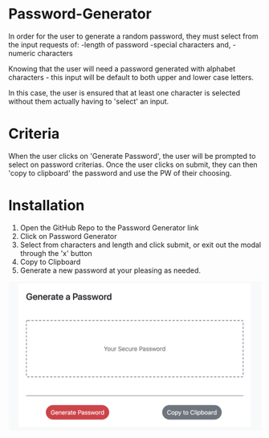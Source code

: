 # Password-Generator

In order for the user to generate a random password, they must select from the input requests of:
    -length of password
    -special characters and,
    -numeric characters

Knowing that the user will need a password generated with alphabet characters - this input will be default to both upper and lower case letters.

In this case, the user is ensured that at least one character is selected without them actually having to 'select' an input. 

# Criteria

When the user clicks on 'Generate Password', the user will be prompted to select on password criterias.
Once the user clicks on submit, they can then 'copy to clipboard' the password and use the PW of their choosing.

# Installation 

1. Open the GitHub Repo to the Password Generator link
2. Click on Password Generator
3. Select from characters and length and click submit, or exit out the modal through the 'x' button
4. Copy to Clipboard
5. Generate a new password at your pleasing as needed.

![Password Generator](ScreenShotPass.png)
